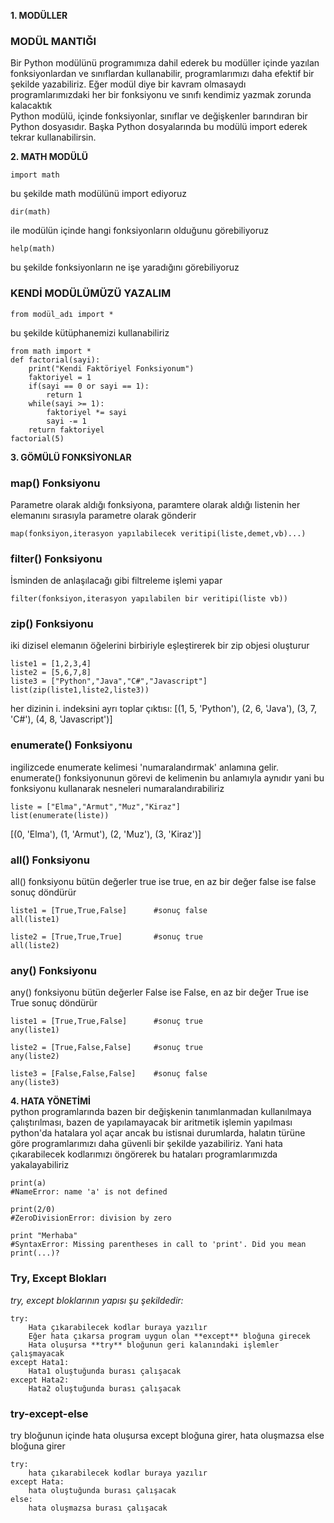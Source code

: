 **1. MODÜLLER**<br>
### MODÜL MANTIĞI<br>
Bir Python modülünü programımıza dahil ederek bu modüller içinde yazılan fonksiyonlardan ve sınıflardan kullanabilir, programlarımızı daha efektif bir şekilde yazabiliriz. Eğer modül diye bir kavram olmasaydı programlarımızdaki her bir fonksiyonu ve sınıfı kendimiz yazmak zorunda kalacaktık
<br>
Python modülü, içinde fonksiyonlar, sınıflar ve değişkenler barındıran bir Python dosyasıdır. Başka Python dosyalarında bu modülü import ederek tekrar kullanabilirsin.

**2. MATH MODÜLÜ**
```
import math 
```
bu şekilde math modülünü import ediyoruz

```
dir(math) 
```
ile modülün içinde hangi fonksiyonların olduğunu görebiliyoruz

```
help(math)
```
bu şekilde fonksiyonların ne işe yaradığını görebiliyoruz

### KENDİ MODÜLÜMÜZÜ YAZALIM<br>
```
from modül_adı import * 
```
bu şekilde kütüphanemizi kullanabiliriz

```
from math import *
def factorial(sayi):
    print("Kendi Faktöriyel Fonksiyonum")
    faktoriyel = 1 
    if(sayi == 0 or sayi == 1):
        return 1
    while(sayi >= 1):
        faktoriyel *= sayi
        sayi -= 1
    return faktoriyel
factorial(5)
```

**3. GÖMÜLÜ FONKSİYONLAR**<br>
### map() Fonksiyonu <br>
Parametre olarak aldığı fonksiyona, paramtere olarak aldığı listenin her elemanını sırasıyla parametre olarak gönderir
```
map(fonksiyon,iterasyon yapılabilecek veritipi(liste,demet,vb)...)
```

### filter() Fonksiyonu<br>
İsminden de anlaşılacağı gibi filtreleme işlemi yapar
```
filter(fonksiyon,iterasyon yapılabilen bir veritipi(liste vb))
```

### zip() Fonksiyonu<br>
iki dizisel elemanın öğelerini birbiriyle eşleştirerek bir zip objesi oluşturur
```
liste1 = [1,2,3,4]
liste2 = [5,6,7,8]
liste3 = ["Python","Java","C#","Javascript"]
list(zip(liste1,liste2,liste3))
```
her dizinin i. indeksini ayrı toplar
çıktısı: [(1, 5, 'Python'), (2, 6, 'Java'), (3, 7, 'C#'), (4, 8, 'Javascript')]

### enumerate() Fonksiyonu<br>
ingilizcede enumerate kelimesi 'numaralandırmak' anlamına gelir. enumerate() fonksiyonunun görevi de kelimenin bu anlamıyla aynıdır yani bu fonksiyonu kullanarak nesneleri numaralandırabiliriz
```
liste = ["Elma","Armut","Muz","Kiraz"]
list(enumerate(liste))
```
[(0, 'Elma'), (1, 'Armut'), (2, 'Muz'), (3, 'Kiraz')]

### all() Fonksiyonu<br>
all() fonksiyonu bütün değerler true ise true, en az bir değer false ise false sonuç döndürür
```
liste1 = [True,True,False]      #sonuç false
all(liste1)

liste2 = [True,True,True]       #sonuç true
all(liste2)
```

### any() Fonksiyonu<br>
any() fonksiyonu bütün değerler False ise False, en az bir değer True ise True sonuç döndürür
```
liste1 = [True,True,False]      #sonuç true
any(liste1)                   

liste2 = [True,False,False]     #sonuç true
any(liste2)

liste3 = [False,False,False]    #sonuç false
any(liste3)
```

**4. HATA YÖNETİMİ**<br>
python programlarında bazen bir değişkenin tanımlanmadan kullanılmaya çalıştırılması, bazen de yapılamayacak bir aritmetik işlemin yapılması python'da hatalara yol açar ancak bu istisnai durumlarda, halatın türüne göre programlarımızı daha güvenli bir şekilde yazabiliriz. Yani hata çıkarabilecek kodlarımızı öngörerek bu hataları programlarımızda yakalayabiliriz
```
print(a)
#NameError: name 'a' is not defined

print(2/0)
#ZeroDivisionError: division by zero

print "Merhaba"
#SyntaxError: Missing parentheses in call to 'print'. Did you mean print(...)?
```

### Try, Except Blokları<br>
*try, except bloklarının yapısı şu şekildedir:*
```
try: 
    Hata çıkarabilecek kodlar buraya yazılır
    Eğer hata çıkarsa program uygun olan **except** bloğuna girecek
    Hata oluşursa **try** bloğunun geri kalanındaki işlemler çalışmayacak
except Hata1: 
    Hata1 oluştuğunda burası çalışacak
except Hata2: 
    Hata2 oluştuğunda burası çalışacak
```

### try-except-else<br>
try bloğunun içinde hata oluşursa except bloğuna girer, hata oluşmazsa else bloğuna girer

```
try: 
    hata çıkarabilecek kodlar buraya yazılır
except Hata:
    hata oluştuğunda burası çalışacak
else:
    hata oluşmazsa burası çalışacak
```
